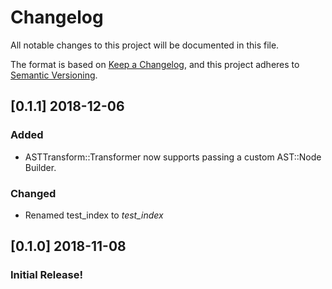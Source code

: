 # Changelog
All notable changes to this project will be documented in this file.

The format is based on [Keep a Changelog](https://keepachangelog.com/en/1.0.0/),
and this project adheres to [Semantic Versioning](https://semver.org/spec/v2.0.0.html).

## [0.1.1] 2018-12-06
### Added
- ASTTransform::Transformer now supports passing a custom AST::Node Builder.

### Changed
- Renamed test_index to _test_index_

## [0.1.0] 2018-11-08
### Initial Release!